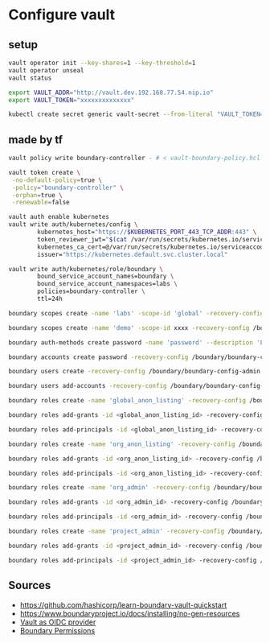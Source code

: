# Configure vault

## setup

```sh
vault operator init --key-shares=1 --key-threshold=1
vault operator unseal
vault status
```

```sh
export VAULT_ADDR="http://vault.dev.192.168.77.54.nip.io"
export VAULT_TOKEN="xxxxxxxxxxxxxx"
```

```sh
kubectl create secret generic vault-secret --from-literal "VAULT_TOKEN=$VAULT_TOKEN"
```

## made by tf

```sh
vault policy write boundary-controller - # < vault-boundary-policy.hcl
```

```sh
vault token create \
 -no-default-policy=true \
 -policy="boundary-controller" \
 -orphan=true \
 -renewable=false
```

```sh
vault auth enable kubernetes
vault write auth/kubernetes/config \
        kubernetes_host="https://$KUBERNETES_PORT_443_TCP_ADDR:443" \
        token_reviewer_jwt="$(cat /var/run/secrets/kubernetes.io/serviceaccount/token)" \
        kubernetes_ca_cert=@/var/run/secrets/kubernetes.io/serviceaccount/ca.crt \
        issuer="https://kubernetes.default.svc.cluster.local"
```

```sh
vault write auth/kubernetes/role/boundary \
        bound_service_account_names=boundary \
        bound_service_account_namespaces=labs \
        policies=boundary-controller \
        ttl=24h
```

```sh
boundary scopes create -name 'labs' -scope-id 'global' -recovery-config /boundary/boundary-config-admin.hcl -skip-admin-role-creation -skip-default-role-creation
```

```sh
boundary scopes create -name 'demo' -scope-id xxxx -recovery-config /boundary/boundary-config-admin.hcl -skip-admin-role-creation -skip-default-role-creation
```

```sh
boundary auth-methods create password -name 'password' --description 'Login and password auth method' -scope-id xxxx -recovery-config /boundary/boundary-config-admin.hcl
```

```sh
boundary accounts create password -recovery-config /boundary/boundary-config-admin.hcl -login-name 'admin' -password 'mypassword' -auth-method-id yyyy
```

```sh
boundary users create -recovery-config /boundary/boundary-config-admin.hcl -name "admin" -description "default admin user" -scope-id xxxxx
```

```sh
boundary users add-accounts -recovery-config /boundary/boundary-config-admin.hcl -id xxxxx -account yyyyy
```

```sh
boundary roles create -name 'global_anon_listing' -recovery-config /boundary/boundary-config-admin.hcl -scope-id 'global'
```

```sh
boundary roles add-grants -id <global_anon_listing_id> -recovery-config /boundary/boundary-config-admin.hcl -grant 'id=*;type=auth-method;actions=list,authenticate' -grant 'id=*;type=scope;actions=list,no-op' -grant 'id={{account.id}};actions=read,change-password'
```

```sh
boundary roles add-principals -id <global_anon_listing_id> -recovery-config /boundary/boundary-config-admin.hcl  -principal 'u_anon'
```

```sh
boundary roles create -name 'org_anon_listing' -recovery-config /boundary/boundary-config-admin.hcl -scope-id <org_scope_id>
```

```sh
boundary roles add-grants -id <org_anon_listing_id> -recovery-config /boundary/boundary-config-admin.hcl -grant 'id=*;type=auth-method;actions=list,authenticate' -grant 'type=scope;actions=list' -grant 'id={{account.id}};actions=read,change-password'
```

```sh
boundary roles add-principals -id <org_anon_listing_id> -recovery-config /boundary/boundary-config-admin.hcl -principal 'u_anon'
```

```sh
boundary roles create -name 'org_admin' -recovery-config /boundary/boundary-config-admin.hcl -scope-id 'global' -grant-scope-id <org_scope_id>
```

```sh
boundary roles add-grants -id <org_admin_id> -recovery-config /boundary/boundary-config-admin.hcl -grant 'id=*;type=*;actions=*'
```

```sh
boundary roles add-principals -id <org_admin_id> -recovery-config /boundary/boundary-config-admin.hcl -principal <myuser_user_id>
```

```sh
boundary roles create -name 'project_admin' -recovery-config /boundary/boundary-config-admin.hcl -scope-id <org_scope_id> -grant-scope-id <project_scope_id>
```

```sh
boundary roles add-grants -id <project_admin_id> -recovery-config /boundary/boundary-config-admin.hcl -grant 'id=*;type=*;actions=*'
```

```sh
boundary roles add-principals -id <project_admin_id> -recovery-config /boundary/boundary-config-admin.hcl -principal <myuser_user_id>
```

## Sources

- <https://github.com/hashicorp/learn-boundary-vault-quickstart>
- <https://www.boundaryproject.io/docs/installing/no-gen-resources>
- [Vault as OIDC provider](https://learn.hashicorp.com/tutorials/vault/oidc-identity-provider?in=vault/auth-methods)
- [Boundary Permissions](https://www.boundaryproject.io/docs/concepts/security/permissions#resource-table)
